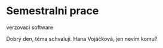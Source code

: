 # Semestralni prace

verzovaci software


Dobrý den, téma schvaluji. Hana Vojáčková, jen nevím komu?
